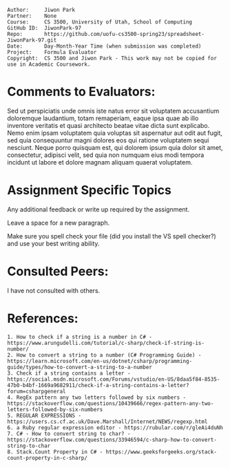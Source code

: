 ﻿```
Author:     Jiwon Park
Partner:    None
Course:     CS 3500, University of Utah, School of Computing
GitHub ID:  JiwonPark-97
Repo:       https://github.com/uofu-cs3500-spring23/spreadsheet-JiwonPark-97.git
Date:       Day-Month-Year Time (when submission was completed) 
Project:    Formula Evaluator
Copyright:  CS 3500 and Jiwon Park - This work may not be copied for use in Academic Coursework.
```

# Comments to Evaluators:



Sed ut perspiciatis unde omnis iste natus error sit voluptatem accusantium doloremque laudantium, totam remaperiam, eaque ipsa quae ab illo inventore veritatis et quasi architecto beatae vitae dicta sunt explicabo. Nemo enim ipsam voluptatem quia voluptas sit aspernatur aut odit aut fugit, sed quia consequuntur magni dolores eos qui ratione voluptatem sequi nesciunt. Neque porro quisquam est, qui dolorem ipsum quia dolor sit amet, consectetur, adipisci velit, sed quia non numquam eius modi tempora incidunt ut labore et dolore magnam aliquam quaerat voluptatem.

# Assignment Specific Topics
Any additional feedback or write up required by the assignment.

Leave a space for a new paragraph.

Make sure you spell check your file (did you install the VS spell
checker?) and use your best writing ability.

# Consulted Peers:

I have not consulted with others.

# References:

    1. How to check if a string is a number in C# - https://www.arungudelli.com/tutorial/c-sharp/check-if-string-is-number/
    2. How to convert a string to a number (C# Programming Guide) - https://learn.microsoft.com/en-us/dotnet/csharp/programming-guide/types/how-to-convert-a-string-to-a-number
    3. Check if a string contains a letter - https://social.msdn.microsoft.com/Forums/vstudio/en-US/8daa5f84-8535-47b0-b4bf-1669a9682911/check-if-a-string-contains-a-letter?forum=csharpgeneral
    4. RegEx pattern any two letters followed by six numbers - https://stackoverflow.com/questions/10439666/regex-pattern-any-two-letters-followed-by-six-numbers
    5. REGULAR EXPRESSIONS - https://users.cs.cf.ac.uk/Dave.Marshall/Internet/NEWS/regexp.html
    6. a Ruby regular expression editor - https://rubular.com/r/gleAi4duNh
    7. C# - How to convert string to char? - https://stackoverflow.com/questions/33946594/c-sharp-how-to-convert-string-to-char
    8. Stack.Count Property in C# - https://www.geeksforgeeks.org/stack-count-property-in-c-sharp/